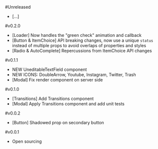 #Unreleased
- [...]

#v0.2.0
- [Loader] Now handles the "green check" animation and callback
- [Button & ItemChoice] API breaking changes, now use a unique `status` instead of multiple props to avoid overlaps of properties and styles
- [Radio & AutoComplete] Repercussions from ItemChoice API changes

#v0.1.1
- NEW UneditableTextField component
- NEW ICONS: DoubleArrow, Youtube, Instagram, Twitter, Trash
- [Modal] Fix render component on server side

#v0.1.0
- [Transitions] Add Transitions component
- [Modal] Apply Transitions component and add unit tests

#v0.0.2
- [Button] Shadowed prop on secondary button

#v0.0.1
- Open sourcing
